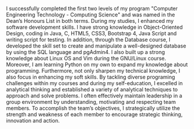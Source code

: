 I successfully completed the first two levels of my program "Computer Engineering Technology - Computing Science" and was named in the Dean’s Honours List in both terms.
During my studies, I enhanced my software development skills.
I have strong knowledge in Object-Oriented Design, coding in Java, C, HTML5, CSS3, Bootstrap 4, Java Script and writing script for testing.
In addition, through the Database course, I developed the skill set to create and manipulate a well-designed database by using the SQL language and pgAdmin4.
I also built up a strong knowledge about Linux OS and Vim during the GNU/Linux course.
Moreover, I am learning Python on my own to expand my knowledge about programming. 
Furthermore, not only sharpen my technical knowledge, I also focus in enhancing my soft skills. 
By tackling diverse programing challenges within my courses and during my self-education, I excelled in analytical thinking and established a variety of analytical techniques to approach and solve problems. 
I often effectively maintain leadership in a group environment by understanding, motivating and respecting team members.
To accomplish the team’s objectives, I strategically utilize the strength and weakness of each member to encourage strategic thinking, innovation and action.
